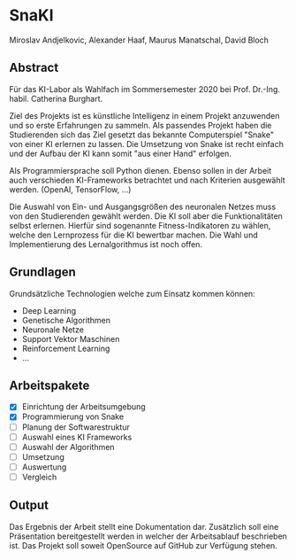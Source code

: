 # SnaKI

Miroslav Andjelkovic, Alexander Haaf, Maurus Manatschal, David Bloch

## Abstract 

Für das KI-Labor als Wahlfach im Sommersemester 2020 bei Prof. Dr.-Ing. habil. Catherina Burghart.

Ziel des Projekts ist es künstliche Intelligenz in einem Projekt anzuwenden und so erste Erfahrungen zu sammeln.
Als passendes Projekt haben die Studierenden sich das Ziel gesetzt das bekannte Computerspiel "Snake" von einer KI erlernen zu lassen.
Die Umsetzung von Snake ist recht einfach und der Aufbau der KI kann somit "aus einer Hand" erfolgen. 

Als Programmiersprache soll Python dienen.
Ebenso sollen in der Arbeit auch verschieden KI-Frameworks betrachtet und nach Kriterien ausgewählt werden. (OpenAI, TensorFlow, ...)

Die Auswahl von Ein- und Ausgangsgrößen des neuronalen Netzes muss von den Studierenden gewählt werden.
Die KI soll aber die Funktionalitäten selbst erlernen.
Hierfür sind sogenannte Fitness-Indikatoren zu wählen, welche den Lernprozess für die KI bewertbar machen.
Die Wahl und Implementierung des Lernalgorithmus ist noch offen.

## Grundlagen

Grundsätzliche Technologien welche zum Einsatz kommen können:

- Deep Learning
- Genetische Algorithmen
- Neuronale Netze
- Support Vektor Maschinen
- Reinforcement Learning
- ...

## Arbeitspakete

- [x] Einrichtung der Arbeitsumgebung
- [x] Programmierung von Snake
- [ ] Planung der Softwarestruktur
- [ ] Auswahl eines KI Frameworks
- [ ] Auswahl der Algorithmen
- [ ] Umsetzung
- [ ] Auswertung 
- [ ] Vergleich

## Output

Das Ergebnis der Arbeit stellt eine Dokumentation dar.
Zusätzlich soll eine Präsentation bereitgestellt werden in welcher der Arbeitsablauf beschrieben ist.
Das Projekt soll soweit OpenSource auf GitHub zur Verfügung stehen.


